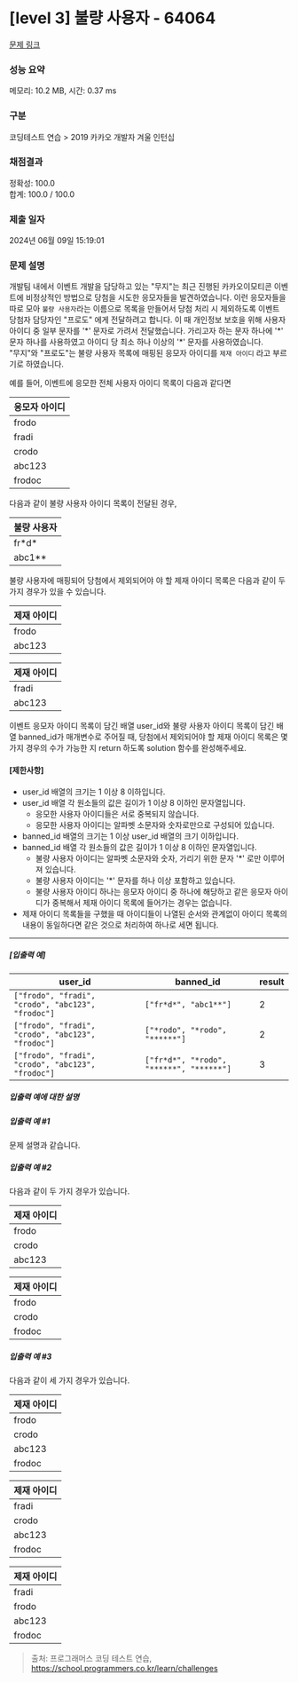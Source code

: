 # [level 3] 불량 사용자 - 64064 

[문제 링크](https://school.programmers.co.kr/learn/courses/30/lessons/64064) 

### 성능 요약

메모리: 10.2 MB, 시간: 0.37 ms

### 구분

코딩테스트 연습 > 2019 카카오 개발자 겨울 인턴십

### 채점결과

정확성: 100.0<br/>합계: 100.0 / 100.0

### 제출 일자

2024년 06월 09일 15:19:01

### 문제 설명

<p>개발팀 내에서 이벤트 개발을 담당하고 있는 "무지"는 최근 진행된 카카오이모티콘 이벤트에 비정상적인 방법으로 당첨을 시도한 응모자들을 발견하였습니다. 이런 응모자들을 따로 모아 <code>불량 사용자</code>라는 이름으로 목록을 만들어서 당첨 처리 시 제외하도록 이벤트 당첨자 담당자인 "프로도" 에게 전달하려고 합니다. 이 때 개인정보 보호을 위해 사용자 아이디 중 일부 문자를 '*' 문자로 가려서 전달했습니다. 가리고자 하는 문자 하나에 '*' 문자 하나를 사용하였고 아이디 당 최소 하나 이상의 '*' 문자를 사용하였습니다.<br>
"무지"와 "프로도"는 불량 사용자 목록에 매핑된 응모자 아이디를 <code>제재 아이디</code> 라고 부르기로 하였습니다.</p>

<p>예를 들어, 이벤트에 응모한 전체 사용자 아이디 목록이 다음과 같다면</p>
<table class="table">
        <thead><tr>
<th>응모자 아이디</th>
</tr>
</thead>
        <tbody><tr>
<td>frodo</td>
</tr>
<tr>
<td>fradi</td>
</tr>
<tr>
<td>crodo</td>
</tr>
<tr>
<td>abc123</td>
</tr>
<tr>
<td>frodoc</td>
</tr>
</tbody>
      </table>
<p>다음과 같이 불량 사용자 아이디 목록이 전달된 경우,</p>
<table class="table">
        <thead><tr>
<th>불량 사용자</th>
</tr>
</thead>
        <tbody><tr>
<td>fr*d*</td>
</tr>
<tr>
<td>abc1**</td>
</tr>
</tbody>
      </table>
<p>불량 사용자에 매핑되어 당첨에서 제외되어야 야 할 제재 아이디 목록은 다음과 같이 두 가지 경우가 있을 수 있습니다.</p>
<table class="table">
        <thead><tr>
<th>제재 아이디</th>
</tr>
</thead>
        <tbody><tr>
<td>frodo</td>
</tr>
<tr>
<td>abc123</td>
</tr>
</tbody>
      </table><table class="table">
        <thead><tr>
<th>제재 아이디</th>
</tr>
</thead>
        <tbody><tr>
<td>fradi</td>
</tr>
<tr>
<td>abc123</td>
</tr>
</tbody>
      </table>
<p>이벤트 응모자 아이디 목록이 담긴 배열 user_id와 불량 사용자 아이디 목록이 담긴 배열 banned_id가 매개변수로 주어질 때, 당첨에서 제외되어야 할 제재 아이디 목록은 몇가지 경우의 수가 가능한 지 return 하도록 solution 함수를 완성해주세요.</p>

<h4><strong>[제한사항]</strong></h4>

<ul>
<li>user_id 배열의 크기는 1 이상 8 이하입니다.</li>
<li>user_id 배열 각 원소들의 값은 길이가 1 이상 8 이하인 문자열입니다.

<ul>
<li>응모한 사용자 아이디들은 서로 중복되지 않습니다.</li>
<li>응모한 사용자 아이디는 알파벳 소문자와 숫자로만으로 구성되어 있습니다.</li>
</ul></li>
<li>banned_id 배열의 크기는 1 이상 user_id 배열의 크기 이하입니다.</li>
<li>banned_id 배열 각 원소들의 값은 길이가 1 이상 8 이하인 문자열입니다.

<ul>
<li>불량 사용자 아이디는 알파벳 소문자와 숫자, 가리기 위한 문자 '*' 로만 이루어져 있습니다.</li>
<li>불량 사용자 아이디는 '*' 문자를 하나 이상 포함하고 있습니다.</li>
<li>불량 사용자 아이디 하나는 응모자 아이디 중 하나에 해당하고 같은 응모자 아이디가 중복해서 제재 아이디 목록에 들어가는 경우는 없습니다.</li>
</ul></li>
<li>제재 아이디 목록들을 구했을 때 아이디들이 나열된 순서와 관계없이 아이디 목록의 내용이 동일하다면 같은 것으로 처리하여 하나로 세면 됩니다.</li>
</ul>

<hr>

<h5><strong>[입출력 예]</strong></h5>
<table class="table">
        <thead><tr>
<th>user_id</th>
<th>banned_id</th>
<th>result</th>
</tr>
</thead>
        <tbody><tr>
<td><code>["frodo", "fradi", "crodo", "abc123", "frodoc"]</code></td>
<td><code>["fr*d*", "abc1**"]</code></td>
<td>2</td>
</tr>
<tr>
<td><code>["frodo", "fradi", "crodo", "abc123", "frodoc"]</code></td>
<td><code>["*rodo", "*rodo", "******"]</code></td>
<td>2</td>
</tr>
<tr>
<td><code>["frodo", "fradi", "crodo", "abc123", "frodoc"]</code></td>
<td><code>["fr*d*", "*rodo", "******", "******"]</code></td>
<td>3</td>
</tr>
</tbody>
      </table>
<h5><strong>입출력 예에 대한 설명</strong></h5>

<h5><strong>입출력 예 #1</strong></h5>

<p>문제 설명과 같습니다.</p>

<h5><strong>입출력 예 #2</strong></h5>

<p>다음과 같이 두 가지 경우가 있습니다.</p>
<table class="table">
        <thead><tr>
<th>제재 아이디</th>
</tr>
</thead>
        <tbody><tr>
<td>frodo</td>
</tr>
<tr>
<td>crodo</td>
</tr>
<tr>
<td>abc123</td>
</tr>
</tbody>
      </table><table class="table">
        <thead><tr>
<th>제재 아이디</th>
</tr>
</thead>
        <tbody><tr>
<td>frodo</td>
</tr>
<tr>
<td>crodo</td>
</tr>
<tr>
<td>frodoc</td>
</tr>
</tbody>
      </table>
<h5><strong>입출력 예 #3</strong></h5>

<p>다음과 같이 세 가지 경우가 있습니다.</p>
<table class="table">
        <thead><tr>
<th>제재 아이디</th>
</tr>
</thead>
        <tbody><tr>
<td>frodo</td>
</tr>
<tr>
<td>crodo</td>
</tr>
<tr>
<td>abc123</td>
</tr>
<tr>
<td>frodoc</td>
</tr>
</tbody>
      </table><table class="table">
        <thead><tr>
<th>제재 아이디</th>
</tr>
</thead>
        <tbody><tr>
<td>fradi</td>
</tr>
<tr>
<td>crodo</td>
</tr>
<tr>
<td>abc123</td>
</tr>
<tr>
<td>frodoc</td>
</tr>
</tbody>
      </table><table class="table">
        <thead><tr>
<th>제재 아이디</th>
</tr>
</thead>
        <tbody><tr>
<td>fradi</td>
</tr>
<tr>
<td>frodo</td>
</tr>
<tr>
<td>abc123</td>
</tr>
<tr>
<td>frodoc</td>
</tr>
</tbody>
      </table>

> 출처: 프로그래머스 코딩 테스트 연습, https://school.programmers.co.kr/learn/challenges